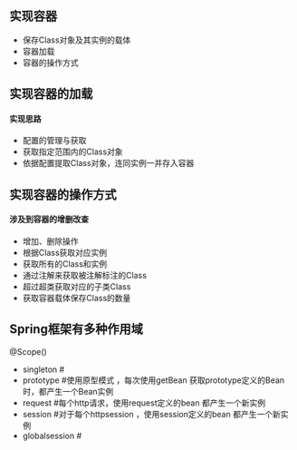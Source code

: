 ## 实现容器
* 保存Class对象及其实例的载体
* 容器加载
* 容器的操作方式

## 实现容器的加载
#### 实现思路
* 配置的管理与获取
* 获取指定范围内的Class对象
* 依据配置提取Class对象，连同实例一并存入容器


## 实现容器的操作方式
#### 涉及到容器的增删改查
* 增加、删除操作
* 根据Class获取对应实例
* 获取所有的Class和实例
* 通过注解来获取被注解标注的Class
* 超过超类获取对应的子类Class
* 获取容器载体保存Class的数量

## Spring框架有多种作用域
@Scope()
* singleton #
* prototype #使用原型模式 ，每次使用getBean 获取prototype定义的Bean时，都产生一个Bean实例
* request #每个http请求，使用request定义的bean 都产生一个新实例
* session #对于每个httpsession ，使用session定义的bean 都产生一个新实例
* globalsession #